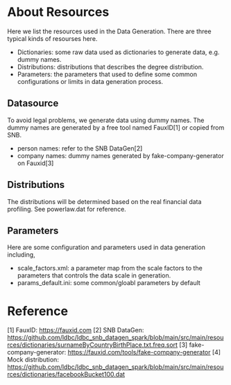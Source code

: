 # About Resources

Here we list the resources used in the Data Generation. There are three typical kinds of resourses here.
- Dictionaries: some raw data used as dictionaries to generate data, e.g. dummy names.
- Distributions: distributions that describes the degree distribution.
- Parameters: the parameters that used to define some common configurations or limits in data generation process.

## Datasource

To avoid legal problems, we generate data using dummy names. The dummy names are generated by a free tool named FauxID[1] or copied from SNB.

- person names: refer to the SNB DataGen[2]
- company names: dummy names generated by fake-company-generator on Fauxid[3]

## Distributions

The distributions will be determined based on the real financial data profiling. See powerlaw.dat for reference.

## Parameters

Here are some configuration and parameters used in data generation including,
- scale_factors.xml: a parameter map from the scale factors to the parameters that controls the data scale in generation.
- params_default.ini: some common/gloabl parameters by default


# Reference
[1] FauxID: https://fauxid.com
[2] SNB DataGen: https://github.com/ldbc/ldbc_snb_datagen_spark/blob/main/src/main/resources/dictionaries/surnameByCountryBirthPlace.txt.freq.sort
[3] fake-company-generator: https://fauxid.com/tools/fake-company-generator
[4] Mock distribution: https://github.com/ldbc/ldbc_snb_datagen_spark/blob/main/src/main/resources/dictionaries/facebookBucket100.dat